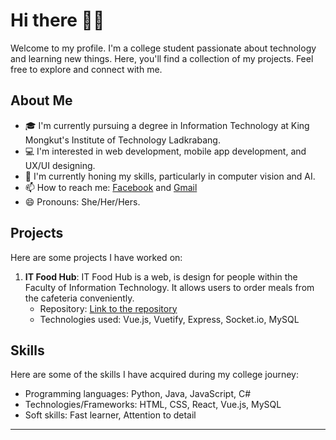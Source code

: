 # Hi there 👋😸

Welcome to my profile. I'm a college student passionate about technology and learning new things. Here, you'll find a collection of my projects. Feel free to explore and connect with me.

## About Me

- 🎓 I'm currently pursuing a degree in Information Technology at King Mongkut's Institute of Technology Ladkrabang.
- 💻 I'm interested in web development, mobile app development, and UX/UI designing.
- 🌱 I'm currently honing my skills, particularly in computer vision and AI.
- 📫 How to reach me: [Facebook](https://www.facebook.com/profile.php?id=100004291367649) and [Gmail](mailto:kanlayakorn.yeenang@gmail.com)
- 😄 Pronouns: She/Her/Hers.

## Projects

Here are some projects I have worked on:

1. **IT Food Hub**: IT Food Hub is a web, is design for people within the Faculty of Information Technology. It allows users to order meals from the cafeteria conveniently.
   - Repository: [Link to the repository](https://github.com/KanlayakornYeenang/IT-Food-Hub)
   - Technologies used: Vue.js, Vuetify, Express, Socket.io, MySQL

## Skills

Here are some of the skills I have acquired during my college journey:

- Programming languages: Python, Java, JavaScript, C#
- Technologies/Frameworks: HTML, CSS, React, Vue.js, MySQL
- Soft skills: Fast learner, Attention to detail

---
